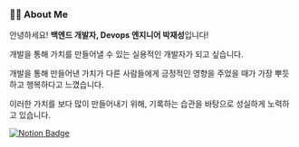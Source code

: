 ### 👨‍💻 About Me
안녕하세요! **백엔드 개발자, Devops 엔지니어 박재성**입니다! 

개발을 통해 가치를 만들어낼 수 있는 실용적인 개발자가 되고 싶습니다. 

개발을 통해 만들어낸 가치가 다른 사람들에게 긍정적인 영향을 주었을 때가 가장 뿌듯하고 행복하다고 느꼈습니다. 

이러한 가치를 보다 많이 만들어내기 위해, 기록하는 습관을 바탕으로 성실하게 노력하고 있습니다.

<div>

  [![Notion Badge](https://img.shields.io/badge/-Portfolio-000000?logo=Notion)](https://jaeseongdev.notion.site/Jaeseong-Park-07ebffdf36414604a7fb8a4cca6a08ed)

</div>
